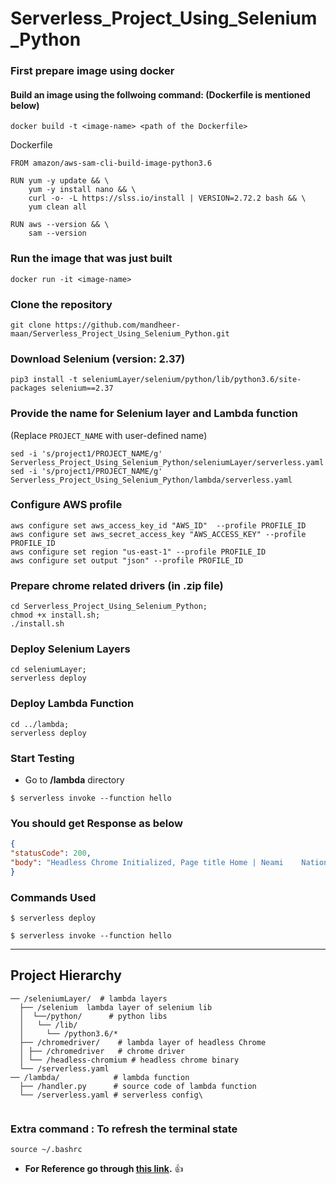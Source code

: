 # Serverless_Project_Using_Selenium_Python

###  First prepare image using docker
####  Build an image using the follwoing command: (Dockerfile is mentioned below)
```
docker build -t <image-name> <path of the Dockerfile>
```

Dockerfile
```
FROM amazon/aws-sam-cli-build-image-python3.6

RUN yum -y update && \
    yum -y install nano && \
    curl -o- -L https://slss.io/install | VERSION=2.72.2 bash && \
    yum clean all

RUN aws --version && \
    sam --version
```   

###  Run the image that was just built
```
docker run -it <image-name>
```
### Clone the repository

``` 
git clone https://github.com/mandheer-maan/Serverless_Project_Using_Selenium_Python.git
```

### Download Selenium (version: 2.37)
```
pip3 install -t seleniumLayer/selenium/python/lib/python3.6/site-packages selenium==2.37
```

### Provide the name for Selenium layer and Lambda function 
(Replace ```PROJECT_NAME``` with user-defined name) 
```
sed -i 's/project1/PROJECT_NAME/g' Serverless_Project_Using_Selenium_Python/seleniumLayer/serverless.yaml
sed -i 's/project1/PROJECT_NAME/g' Serverless_Project_Using_Selenium_Python/lambda/serverless.yaml
```

### Configure AWS profile
```
aws configure set aws_access_key_id "AWS_ID"  --profile PROFILE_ID
aws configure set aws_secret_access_key "AWS_ACCESS_KEY" --profile PROFILE_ID
aws configure set region "us-east-1" --profile PROFILE_ID
aws configure set output "json" --profile PROFILE_ID
```

### Prepare chrome related drivers (in .zip file)
```
cd Serverless_Project_Using_Selenium_Python;
chmod +x install.sh;
./install.sh
```

### Deploy Selenium Layers
```
cd seleniumLayer;
serverless deploy 
```


### Deploy Lambda Function
```
cd ../lambda;
serverless deploy 
```

### Start Testing
   - Go to **/lambda** directory  

```
$ serverless invoke --function hello
```

### You should get Response as below

``` json
{
"statusCode": 200,
"body": "Headless Chrome Initialized, Page title Home | Neami    National"
}
```
### Commands Used

```
$ serverless deploy  

$ serverless invoke --function hello
```
---  



## Project Hierarchy
```
── /seleniumLayer/  # lambda layers
  ├── /selenium  lambda layer of selenium lib
  │  └──/python/      # python libs
  │   └── /lib/    
  │     └── /python3.6/*    
  ├── /chromedriver/    # lambda layer of headless Chrome 
  │ ├── /chromedriver   # chrome driver
  │ └── /headless-chromium # headless chrome binary
  └── /serverless.yaml     
── /lambda/            # lambda function
  ├── /handler.py      # source code of lambda function 
  └── /serverless.yaml # serverless config\
  
  ```
  
  ### Extra command : To refresh the terminal state
  ```
  source ~/.bashrc
  ```
- **For Reference go through [this link](https://github.com/yai333/Selenium-UI-testing-with-AWS-Lambda-Layers).** :thumbsup:

